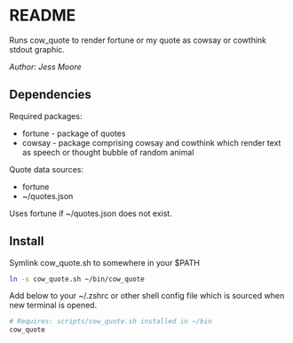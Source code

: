# README

<!-- markdownlint-disable-file MD001 MD029 MD036 MD041 -->

Runs cow_quote to render fortune or my quote as cowsay or cowthink stdout graphic.

*Author: Jess Moore*

## Dependencies

Required packages:

- fortune - package of quotes
- cowsay - package comprising cowsay and cowthink which render text as speech or thought bubble of random animal

Quote data sources:

- fortune
- ~/quotes.json

Uses fortune if ~/quotes.json does not exist.

## Install

Symlink cow_quote.sh to somewhere in your $PATH

```bash
ln -s cow_quote.sh ~/bin/cow_quote
```

Add below to your ~/.zshrc or other shell config file which is sourced when new terminal is opened.

```bash
# Requires: scripts/cow_quote.sh installed in ~/bin
cow_quote
```
